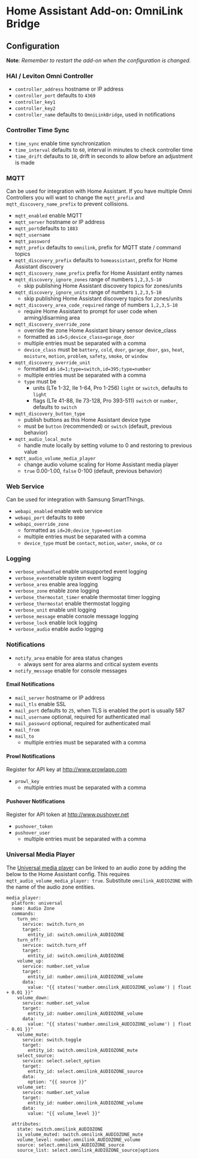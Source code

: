 # Home Assistant Add-on: OmniLink Bridge

## Configuration
**Note**: _Remember to restart the add-on when the configuration is changed._

### HAI / Leviton Omni Controller
- `controller_address` hostname or IP address
- `controller_port` defaults to `4369`
- `controller_key1`
- `controller_key2`
- `controller_name` defaults to `OmniLinkBridge`, used in notifications

### Controller Time Sync
- `time_sync` enable time synchronization
- `time_interval` defaults to `60`, interval in minutes to check controller time
- `time_drift` defaults to `10`, drift in seconds to allow before an adjustment is made

### MQTT
Can be used for integration with Home Assistant. If you have multiple Omni Controllers you will want to change the `mqtt_prefix` and `mqtt_discovery_name_prefix` to prevent collisions.
- `mqtt_enabled` enable MQTT
- `mqtt_server` hostname or IP address
- `mqtt_port`defaults to `1883`
- `mqtt_username`
- `mqtt_password`
- `mqtt_prefix` defaults to `omnilink`, prefix for MQTT state / command topics
- `mqtt_discovery_prefix` defaults to `homeassistant`, prefix for Home Assistant discovery
- `mqtt_discovery_name_prefix` prefix for Home Assistant entity names
- `mqtt_discovery_ignore_zones` range of numbers `1,2,3,5-10`
  - skip publishing Home Assistant discovery topics for zones/units
- `mqtt_discovery_ignore_units` range of numbers `1,2,3,5-10`
  - skip publishing Home Assistant discovery topics for zones/units
- `mqtt_discovery_area_code_required`  range of numbers `1,2,3,5-10`
  - require Home Assistant to prompt for user code when arming/disarming area
- `mqtt_discovery_override_zone`
  - override the zone Home Assistant binary sensor device_class
  - formatted as `id=5;device_class=garage_door`
  - multiple entries must be separated with a comma
  - `device_class` must be `battery`, `cold`, `door`, `garage_door`, `gas`, `heat`, `moisture`, `motion`, `problem`, `safety`, `smoke`, or `window`
- `mqtt_discovery_override_unit`
  - formatted as `id=1;type=switch,id=395;type=number`
  - multiple entries must be separated with a comma
  - `type` must be
    - units (LTe 1-32, IIe 1-64, Pro 1-256) `light` or `switch`, defaults to `light`
    - flags (LTe 41-88, IIe 73-128, Pro 393-511) `switch` or `number`, defaults to `switch`
- `mqtt_discovery_button_type`
  - publish buttons as this Home Assistant device type
  - must be `button` (recommended) or `switch` (default, previous behavior)
- `mqtt_audio_local_mute`
  - handle mute locally by setting volume to 0 and restoring to previous value
- `mqtt_audio_volume_media_player`
  - change audio volume scaling for Home Assistant media player
  - `true` 0.00-1.00, `false` 0-100 (default, previous behavior)

### Web Service
Can be used for integration with Samsung SmartThings.
- `webapi_enabled` enable web service
- `webapi_port` defaults to `8000`
- `webapi_override_zone`
  - formatted as `id=20;device_type=motion`
  - multiple entries must be separated with a comma
  - `device_type` must be `contact`, `motion`, `water`, `smoke`, or `co`

### Logging
- `verbose_unhandled` enable unsupported event logging
- `verbose_event`enable system event logging
- `verbose_area` enable area logging
- `verbose_zone` enable zone logging
- `verbose_thermostat_timer` enable thermostat timer logging
- `verbose_thermostat` enable thermostat logging
- `verbose_unit` enable unit logging
- `verbose_message` enable console message logging
- `verbose_lock` enable lock logging
- `verbose_audio` enable audio logging

### Notifications
- `notify_area` enable for area status changes
  - always sent for area alarms and critical system events
- `notify_message` enable for console messages

#### Email Notifications
- `mail_server` hostname or IP address
- `mail_tls` enable SSL
- `mail_port` defaults to `25`, when TLS is enabled the port is usually 587
- `mail_username` optional, required for authenticated mail
- `mail_password` optional, required for authenticated mail
- `mail_from`
- `mail_to`
  - multiple entries must be separated with a comma

#### Prowl Notifications
Register for API key at http://www.prowlapp.com
- `prowl_key`
  - multiple entries must be separated with a comma

#### Pushover Notifications
Register for API token at http://www.pushover.net
- `pushover_token`
- `pushover_user`
  - multiple entries must be separated with a comma

### Universal Media Player
The [Universal media player](https://www.home-assistant.io/integrations/universal/) can be linked to an audio zone by adding the below to the Home Assistant config. This requires `mqtt_audio_volume_media_player: true`. Substitute `omnilink_AUDIOZONE` with the name of the audio zone entities.

```
media_player:
  platform: universal
  name: Audio Zone
  commands:
    turn_on:
      service: switch.turn_on
      target:
        entity_id: switch.omnilink_AUDIOZONE
    turn_off:
      service: switch.turn_off
      target:
        entity_id: switch.omnilink_AUDIOZONE
    volume_up:
      service: number.set_value
      target:
        entity_id: number.omnilink_AUDIOZONE_volume
      data:
        value: "{{ states('number.omnilink_AUDIOZONE_volume') | float + 0.01 }}"
    volume_down:
      service: number.set_value
      target:
        entity_id: number.omnilink_AUDIOZONE_volume
      data:
        value: "{{ states('number.omnilink_AUDIOZONE_volume') | float - 0.01 }}"
    volume_mute:
      service: switch.toggle
      target:
        entity_id: switch.omnilink_AUDIOZONE_mute
    select_source:
      service: select.select_option
      target:
        entity_id: select.omnilink_AUDIOZONE_source
      data:
        option: "{{ source }}"
    volume_set:
      service: number.set_value
      target:
        entity_id: number.omnilink_AUDIOZONE_volume
      data:
        value: "{{ volume_level }}"

  attributes:
    state: switch.omnilink_AUDIOZONE
    is_volume_muted: switch.omnilink_AUDIOZONE_mute
    volume_level: number.omnilink_AUDIOZONE_volume
    source: select.omnilink_AUDIOZONE_source
    source_list: select.omnilink_AUDIOZONE_source|options
```